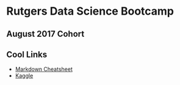 # Rutgers Data Science Bootcamp
## August 2017 Cohort

## Cool Links
- [Markdown Cheatsheet](https://github.com/adam-p/markdown-here/wiki/Markdown-Cheatsheet) 
- [Kaggle](https://www.kaggle.com/)